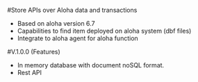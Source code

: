 #Store APIs over Aloha data and transactions
- Based on aloha version 6.7
- Capabilities to find item deployed on aloha system (dbf files)
- Integrate to aloha agent for aloha function 

#V.1.0.0 (Features)
- In memory database with document noSQL format.
- Rest API 


